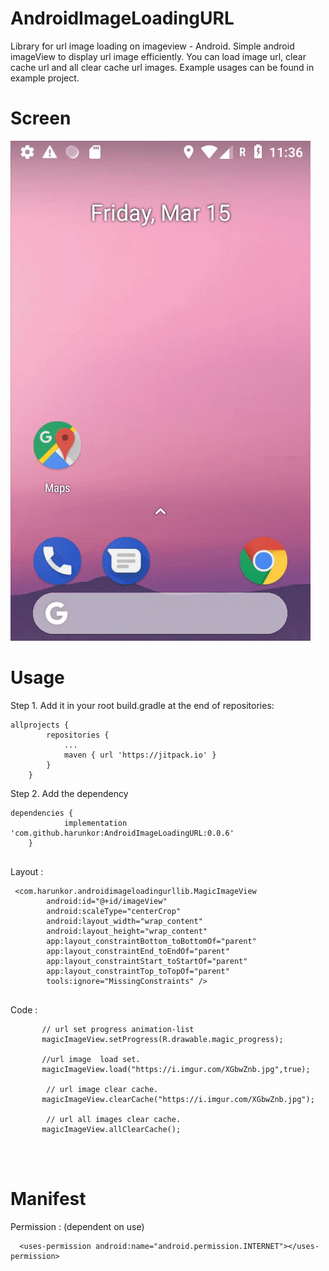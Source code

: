 # AndroidImageLoadingURL

Library for url image loading  on imageview - Android.
Simple android imageView to display url image efficiently. You can load image url, clear cache url and all clear cache  url images. Example usages can be found in example project.

# Screen

![](https://github.com/harunkor/AndroidImageLoadingURL/blob/master/AndroidImageLoadingURL.gif?raw=true)

# Usage

Step 1. Add it in your root build.gradle at the end of repositories:
```
allprojects {
		repositories {
			...
			maven { url 'https://jitpack.io' }
		}
	}
```
Step 2. Add the dependency
```
dependencies {
	        implementation 'com.github.harunkor:AndroidImageLoadingURL:0.0.6'
	}
  
```
Layout : 

```
 <com.harunkor.androidimageloadingurllib.MagicImageView
        android:id="@+id/imageView"
        android:scaleType="centerCrop"
        android:layout_width="wrap_content"
        android:layout_height="wrap_content"
        app:layout_constraintBottom_toBottomOf="parent"
        app:layout_constraintEnd_toEndOf="parent"
        app:layout_constraintStart_toStartOf="parent"
        app:layout_constraintTop_toTopOf="parent"
        tools:ignore="MissingConstraints" />
        
```

Code : 

```
       // url set progress animation-list
       magicImageView.setProgress(R.drawable.magic_progress);
       
       //url image  load set.
       magicImageView.load("https://i.imgur.com/XGbwZnb.jpg",true);

        // url image clear cache.
       magicImageView.clearCache("https://i.imgur.com/XGbwZnb.jpg");

        // url all images clear cache.
       magicImageView.allClearCache();
           

               
```
 
# Manifest 
Permission : (dependent on use)
```
  <uses-permission android:name="android.permission.INTERNET"></uses-permission>
  
  
 
```


